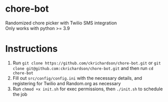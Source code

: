 # chore-bot
Randomized chore picker with Twilio SMS integration \
Only works with python >= 3.9

# Instructions
1. Run `git clone https://github.com/ckrichardson/chore-bot.git` or `git clone git@github.com:ckrichardson/chore-bot.git` and then run `cd chore-bot`
2. Fill out `src/config/config.ini` with the necessary details, and registering for Twilio and Random.org as necessary
3. Run `chmod +x init.sh` for exec permissions, then `./init.sh` to schedule the job
